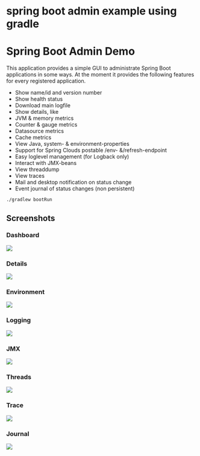 # spring boot admin example using gradle
Spring Boot Admin Demo
==============================

This application provides a simple GUI to administrate Spring Boot applications in some ways. At the moment it provides the following features for every registered application.

* Show name/id and version number
* Show health status
* Download main logfile
* Show details, like
 * JVM & memory metrics
 * Counter & gauge metrics
 * Datasource metrics
 * Cache metrics
* View Java, system- & environment-properties
* Support for Spring Clouds postable /env- &/refresh-endpoint
* Easy loglevel management (for Logback only)
* Interact with JMX-beans
* View threaddump
* View traces
* Mail and desktop notification on status change
* Event journal of status changes (non persistent)

```
./gradlew bootRun
```
## Screenshots



### Dashboard

[](url "title")
<img src="https://raw.githubusercontent.com/mmuduganti/spring-boot-admin-demo/master/screenshot.png">

### Details

[](url "title")
<img src="https://raw.githubusercontent.com/mmuduganti/spring-boot-admin-demo/master/screenshot-details.png">

### Environment

[](url "title")
<img src="https://raw.githubusercontent.com/mmuduganti/spring-boot-admin-demo/master/screenshot-environment.png">

### Logging

[](url "title")
<img src="https://raw.githubusercontent.com/mmuduganti/spring-boot-admin-demo/master/screenshot-logging.png">

### JMX

[](url "title")
<img src="https://raw.githubusercontent.com/mmuduganti/spring-boot-admin-demo/master/screenshot-jmx.png">

### Threads

[](url "title")
<img src="https://raw.githubusercontent.com/mmuduganti/spring-boot-admin-demo/master/screenshot-threads.png">

### Trace

[](url "title")
<img src="https://raw.githubusercontent.com/mmuduganti/spring-boot-admin-demo/master/screenshot-trace.png">

### Journal

[](url "title")
<img src="https://raw.githubusercontent.com/mmuduganti/spring-boot-admin-demo/master/screenshot-journal.png">
